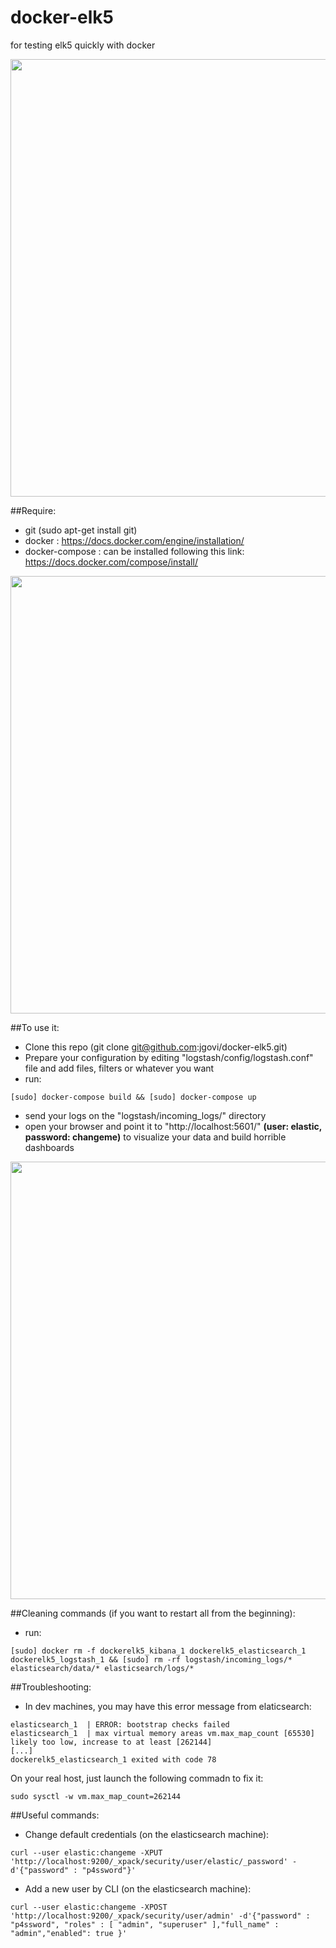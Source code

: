 # docker-elk5
for testing elk5 quickly with docker

<p align="center">
  <img src="https://www.stratalux.com/wp-content/uploads/2016/06/Will-Migrating-to-the-Cloud-Save-Money-5.png" width="700"/>
</p>

##Require:
- git (sudo apt-get install git)
- docker : https://docs.docker.com/engine/installation/
- docker-compose : can be installed following this link: https://docs.docker.com/compose/install/

<p align="center">
  <img src="http://blogs.arondor.com/wp-content/uploads/2016/05/ELK-stack_imagelarge.png" width="700"/>
</p>

##To use it:

- Clone this repo (git clone git@github.com:jgovi/docker-elk5.git)
- Prepare your configuration by editing "logstash/config/logstash.conf" file and add files, filters or whatever you want
- run: 
```
[sudo] docker-compose build && [sudo] docker-compose up
```
- send your logs on the "logstash/incoming_logs/" directory
- open your browser and point it to "http://localhost:5601/" **(user: elastic, password: changeme)** to visualize your data and build horrible dashboards

<p align="center">
  <img src="http://cdn.dev.classmethod.jp/wp-content/uploads/2016/02/Discover_-_Kibana1.png" width="700"/>
</p>

##Cleaning commands (if you want to restart all from the beginning):
- run: 
```
[sudo] docker rm -f dockerelk5_kibana_1 dockerelk5_elasticsearch_1 dockerelk5_logstash_1 && [sudo] rm -rf logstash/incoming_logs/* elasticsearch/data/* elasticsearch/logs/* 
```

##Troubleshooting:
- In dev machines, you may have this error message from elaticsearch:

```
elasticsearch_1  | ERROR: bootstrap checks failed
elasticsearch_1  | max virtual memory areas vm.max_map_count [65530] likely too low, increase to at least [262144]
[...]
dockerelk5_elasticsearch_1 exited with code 78
```


On your real host, just launch the following commadn to fix it:

```
sudo sysctl -w vm.max_map_count=262144
```

##Useful commands:
- Change default credentials (on the elasticsearch machine):

```
curl --user elastic:changeme -XPUT 'http://localhost:9200/_xpack/security/user/elastic/_password' -d'{"password" : "p4ssword"}'
```
- Add a new user by CLI (on the elasticsearch machine):

```
curl --user elastic:changeme -XPOST 'http://localhost:9200/_xpack/security/user/admin' -d'{"password" : "p4ssword", "roles" : [ "admin", "superuser" ],"full_name" : "admin","enabled": true }'
```
